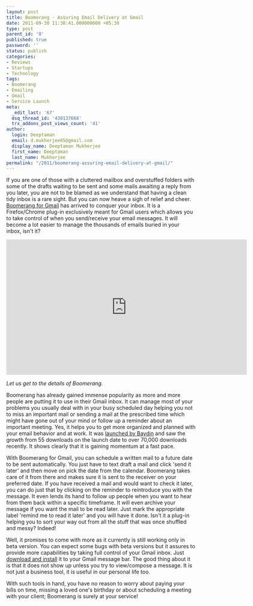 ```yaml
---
layout: post
title: Boomerang - Assuring Email Delivery at Gmail
date: 2011-09-30 11:38:41.000000000 +05:30
type: post
parent_id: '0'
published: true
password: ''
status: publish
categories:
- Reviews
- Startups
- Technology
tags:
- Boomerang
- Emailing
- Gmail
- Service Launch
meta:
  _edit_last: '67'
  dsq_thread_id: '430137668'
  trx_addons_post_views_count: '41'
author:
  login: Deeptaman
  email: d.mukherjee05@gmail.com
  display_name: Deeptaman Mukherjee
  first_name: Deeptaman
  last_name: Mukherjee
permalink: "/2011/boomerang-assuring-email-delivery-at-gmail/"
---
```

<p>If you are one of those with a cluttered mailbox and overstuffed folders with some of the drafts waiting to be sent and some mails awaiting a reply from you later, you are not to be blamed as we understand that having a clean tidy inbox is a rare sight. But you can now heave a sigh of relief and cheer. <a href="http://www.boomeranggmail.com/">Boomerang for Gmail</a> has arrived to conquer your inbox. It is a Firefox/Chrome plug-in exclusively meant for Gmail users which allows you to take control of when you send/receive your email messages. It will become a lot easier to manage the thousands of emails buried in your inbox, isn't it?</p>
<p><!--more--></p>
<p><iframe width="640" height="360" src="http://www.youtube.com/embed/4KmsqYjB9j4" frameborder="0" allowfullscreen></iframe></p>
<p><em>Let us get to the details of Boomerang.</em></p>
<p>Boomerang has already gained immense popularity as more and more people are putting it to use in their Gmail inbox. It can manage most of your problems you usually deal with in your busy scheduled day helping you not to miss an important mail or sending a mail at the prescribed time which might have gone out of your mind or follow up a reminder about an important meeting. Yes, it helps you to get more organized and planned with your email behavior and at work. It was <a href="http://baydin.com/blog/2010/09/from-55-to-70000-downloads-in-30-days/">launched by Baydin</a> and saw the growth from 55 downloads on the launch date to over 70,000 downloads recently. It shows clearly that it is gaining momentum at a fast pace.</p>
<p>With Boomerang for Gmail, you can schedule a written mail to a future date to be sent automatically. You just have to text draft a mail and click 'send it later' and then move on pick the date from the calendar. Boomerang takes care of it from there and makes sure it is sent to the receiver on your preferred date. If you have received a mail and would want to check it later, you can do just that by clicking on the reminder to reintroduce you with the message. It even lends its hand to follow up people when you want to hear from them back within a specific timeframe. It will even archive your message if you want the mail to be read later. Just mark the appropriate label 'remind me to read it later' and you will have it done. Isn't it a plug-in helping you to sort your way out from all the stuff that was once shuffled and messy? Indeed!</p>
<p>Well, it promises to come with more as it currently is still working only in beta version. You can expect some bugs with beta versions but it assures to provide more capabilities by taking full control of your Gmail inbox. Just <a href="http://www.boomeranggmail.com/download.html">download and install</a> it to your Gmail message bar. The good thing about it is that it does not show up unless you try to view/compose a message. It is not just a business tool, it is useful in our personal life too. </p>
<p>With such tools in hand, you have no reason to worry about paying your bills on time, missing a loved one's birthday or about scheduling a meeting with your client; Boomerang is surely at your service!</p>
